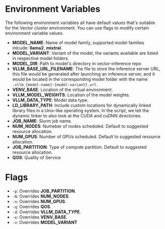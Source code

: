 # Environment Variables
The following environment variables all have default values that's suitable for the Vector cluster environment. You can use flags to modify certain environment variable values.

* **MODEL_NAME**: Name of model family, supported model families inlcude: **llama2**, **mixtral**.
* **MODEL_VARIANT**: Variant of the model, the variants available are listed in respective model folders.
* **MODEL_DIR**: Path to model's directory in vector-inference repo
* **VLLM_BASE_URL_FILENAME**: The file to store the inference server URL, this file would be generated after launching an inference server, and it would be located in the corresponding model folder with the name `.vllm_{model-name}-{model-variant}_url`.
* **VENV_BASE**: Location of the virtual environment.
* **VLLM_MODEL_WEIGHTS**: Location of the model weights.
* **VLLM_DATA_TYPE**: Model data type.
* **LD_LIBRARY_PATH**: Include custom locations for dynamically linked library files in a Unix-like operating system. In the script, we tell the dynamic linker to also look at the CUDA and cuDNN directories.
* **JOB_NAME**: Slurm job name.
* **NUM_NODES**: Numeber of nodes scheduled. Default to suggested resource allocation.
* **NUM_GPUS**: Number of GPUs scheduled. Default to suggested resource allocation.
* **JOB_PARTITION**: Type of compute partition. Default to suggested resource allocation.
* **QOS**: Quality of Service

# Flags
* `-p`: Overrides **JOB_PARTITION**.
* `-N`: Overrides **NUM_NODES**.
* `-n`: Overrides **NUM_GPUS**.
* `-q`: Overrides **QOS**.
* `-d`: Overrides **VLLM_DATA_TYPE**.
* `-e`: Overrides **VENV_BASE**.
* `-v`: Overrides **MODEL_VARIANT**
